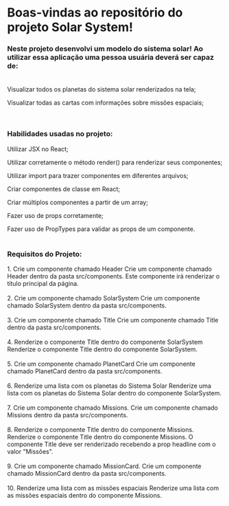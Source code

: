 <h1> Boas-vindas ao repositório do projeto Solar System! </h1>
<h3>
Neste projeto desenvolvi um modelo do sistema solar! Ao utilizar essa aplicação uma pessoa usuária deverá ser capaz de: <br><br>
 </h3>
 <p>
  Visualizar todos os planetas do sistema solar renderizados na tela;<br>

  Visualizar todas as cartas com informações sobre missões espaciais;
  </p> <br>
 
 <h3>Habilidades usadas no projeto:</h3>
 <p>

Utilizar JSX no React; <br>

Utilizar corretamente o método render() para renderizar seus componentes;<br>

Utilizar import para trazer componentes em diferentes arquivos;<br>

Criar componentes de classe em React;<br>

Criar múltiplos componentes a partir de um array;<br>

Fazer uso de props corretamente;<br>

Fazer uso de PropTypes para validar as props de um componente.<br><br>
</p>

 <h3> Requisitos do Projeto: </h3>
 
 <p> 
 1. Crie um componente chamado Header
Crie um componente chamado Header dentro da pasta src/components. Este componente irá renderizar o título principal da página. <br><br>
2. Crie um componente chamado SolarSystem
Crie um componente chamado SolarSystem dentro da pasta src/components.<br><br>
3. Crie um componente chamado Title
Crie um componente chamado Title dentro da pasta src/components.<br><br>
4. Renderize o componente Title dentro do componente SolarSystem
Renderize o componente Title dentro do componente SolarSystem.<br><br>
5. Crie um componente chamado PlanetCard
Crie um componente chamado PlanetCard dentro da pasta src/components.<br><br>
6. Renderize uma lista com os planetas do Sistema Solar
Renderize uma lista com os planetas do Sistema Solar dentro do componente SolarSystem.<br><br>
7. Crie um componente chamado Missions.
Crie um componente chamado Missions dentro da pasta src/components.<br><br>
8. Renderize o componente Title dentro do componente Missions.
Renderize o componente Title dentro do componente Missions.
O componente Title deve ser renderizado recebendo a prop headline com o valor "Missões".<br><br>
9. Crie um componente chamado MissionCard.
Crie um componente chamado MissionCard dentro da pasta src/components.<br><br>
10.  Renderize uma lista com as missões espaciais
Renderize uma lista com as missões espaciais dentro do componente Missions.<br><br>

</p>
 
